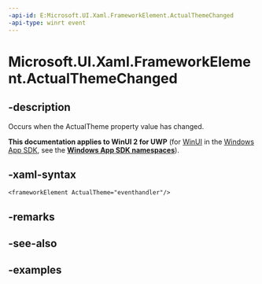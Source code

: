```yaml
---
-api-id: E:Microsoft.UI.Xaml.FrameworkElement.ActualThemeChanged
-api-type: winrt event
---
```


<!-- Event syntax.
public event TypedEventHandler ActualThemeChanged<FrameworkElement,  object>
-->

# Microsoft.UI.Xaml.FrameworkElement.ActualThemeChanged

## -description

Occurs when the ActualTheme property value has changed.

**This documentation applies to WinUI 2 for UWP** (for [WinUI](/windows/apps/winui/winui3/) in the [Windows App SDK](/windows/apps/windows-app-sdk/), see the **[Windows App SDK namespaces](/windows/windows-app-sdk/api/winrt/)**).

## -xaml-syntax

```xaml
<frameworkElement ActualTheme="eventhandler"/>
```

## -remarks

## -see-also

## -examples


